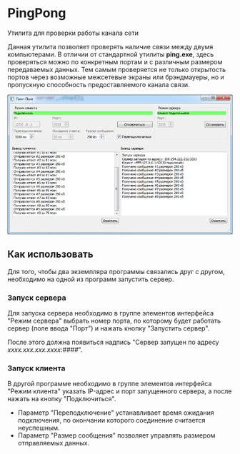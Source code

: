 # PingPong
Утилита для проверки работы канала сети

Данная утилита позволяет проверять наличие связи между двумя компьютерами. В отличии от стандартной утилиты **ping.exe**, здесь проверяться можно по конкретным портам и с различным размером передаваемых данных. Тем самым проверяется не только открытость портов через возможные межсетевые экраны или брэндмауеры, но и пропускную способность предоставляемого канала связи.

![Окно приложения](doc/screenshot.png)

## Как использовать

Для того, чтобы два экземпляра программы связались друг с другом, необходимо на одной из программ запустить сервер.

### Запуск сервера

Для запуска сервера необходимо в группе элементов интерфейса "Режим сервера" выбрать номер порта, по которому будет работать сервер (поле ввода "Порт") и нажать кнопку "Запустить сервер".

После этого должна появиться надпись "Сервер запущен по адресу *xxxx.xxx.xxx.xxxx:####*".

### Запуск клиента

В другой программе необходимо в группе элементов интерфейса "Режим клиента" указать IP-адрес и порт запущенного сервера, а после нажать на кнопку "Подключиться".


* Параметр "Переподключение" устанавливает время ожидания подключения, по окончании которого соединение считается неуспешным.
* Параметр "Размер сообщения" позволяет управлять размером отправляемых данных.

